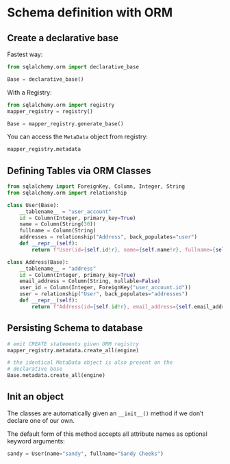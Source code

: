 # Schema definition with ORM

## Create a declarative base

Fastest way:

```py
from sqlalchemy.orm import declarative_base

Base = declarative_base()
```

With a Registry:

```py
from sqlalchemy.orm import registry
mapper_registry = registry()

Base = mapper_registry.generate_base()
```

You can access the `MetaData` object from registry:

```py
mapper_registry.metadata
```

## Defining Tables via ORM Classes

```py
from sqlalchemy import ForeignKey, Column, Integer, String
from sqlalchemy.orm import relationship

class User(Base):
    __tablename__ = "user_account"
    id = Column(Integer, primary_key=True)
    name = Column(String(30))
    fullname = Column(String)
    addresses = relationship("Address", back_populates="user")
    def __repr__(self):
        return f"User(id={self.id!r}, name={self.name!r}, fullname={self.fullname!r})"

class Address(Base):
    __tablename__ = "address"
    id = Column(Integer, primary_key=True)
    email_address = Column(String, nullable=False)
    user_id = Column(Integer, ForeignKey("user_account.id"))
    user = relationship("User", back_populates="addresses")
    def __repr__(self):
        return f"Address(id={self.id!r}, email_address={self.email_address!r})"
```

## Persisting Schema to database

```py
# emit CREATE statements given ORM registry
mapper_registry.metadata.create_all(engine)

# the identical MetaData object is also present on the
# declarative base
Base.metadata.create_all(engine)
```


## Init an object

The classes are automatically given an `__init__()` method if we don’t declare one of our own.

The default form of this method accepts all attribute names as optional keyword arguments:

```py
sandy = User(name="sandy", fullname="Sandy Cheeks")
```
